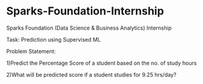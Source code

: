 # Sparks-Foundation-Internship
Sparks Foundation (Data Science &amp; Business Analytics) Internship

Task: 
Prediction using Supervised ML


Problem Statement:

1)Predict the Percentage Score of a student based on the no. of study hours

2)What will be predicted score if a student studies for 9.25 hrs/day?

